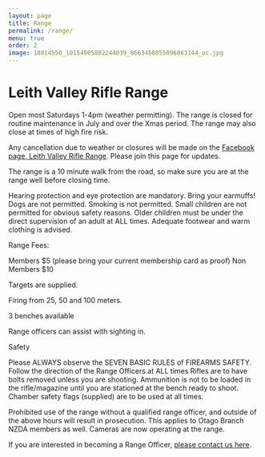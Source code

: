 ```yaml
---
layout: page
title: Range
permalink: /range/
menu: true
order: 2
image: 18814550_10154905802244039_8663468055096863144_oc.jpg
---
```


# Leith Valley Rifle Range

Open most Saturdays 1-4pm (weather permitting). The range is closed for routine maintenance in July and over the Xmas period. The range may also close at times of high fire risk. 

Any cancellation due to weather or closures will be made on the [Facebook page, Leith Valley Rifle Range](https://www.facebook.com/groups/1195200207197835/). Please join this page for updates. 

The range is a 10 minute walk from the road, so make sure you are at the range well before closing time. 

Hearing protection and eye protection are mandatory. Bring your earmuffs! 
Dogs are not permitted. 
Smoking is not permitted. 
Small children are not permitted for obvious safety reasons. Older children must be under the direct supervision of an adult at ALL times. 
Adequate footwear and warm clothing is advised. 

Range Fees: 

Members $5 (please bring your current membership card as proof) 
Non Members $10 

Targets are supplied. 

Firing from 25, 50 and 100 meters. 

3 benches available 

Range officers can assist with sighting in. 

Safety 

Please ALWAYS observe the SEVEN BASIC RULES of FIREARMS SAFETY. 
Follow the direction of the Range Officers at ALL times 
Rifles are to have bolts removed unless you are shooting. 
Ammunition is not to be loaded in the rifle/magazine until you are stationed at the bench ready to shoot. 
Chamber safety flags (supplied) are to be used at all times. 

Prohibited use of the range without a qualified range officer, and outside of the above hours will result in prosecution. This applies to Otago Branch NZDA members as well. Cameras are now operating at the range. 



If you are interested in becoming a Range Officer, [please contact us here](/contact-us/).
